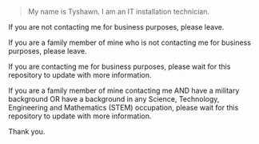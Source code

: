 >My name is Tyshawn. I am an IT installation technician.

If you are not contacting me for business purposes, please leave.

If you are a family member of mine who is not contacting me for business purposes, please leave.

If you are contacting me for business purposes, please wait for this repository to update with more information.

If you are a family member of mine contacting me AND have a military background OR have a background in any Science, Technology, Engineering and Mathematics (STEM) occupation, please wait for this repository to update with more information.

Thank you.
